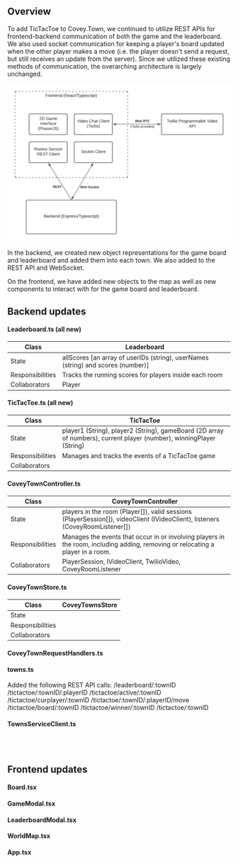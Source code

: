 ## Overview
To add TicTacToe to Covey.Town, we continued to utilize REST APIs for frontend-backend communication of both the game and the leaderboard. We also used
socket communication for keeping a player's board updated when the other player makes a move (i.e. the player doesn't send a request, but still receives an
update from the server). Since we utilized these existing methods of communication, the overarching architecture is largely unchanged. 

<img src="SE Project Arch.png" />

In the backend, we created new object representations for the game board and leaderboard and added them into each town. We also added to the REST API and WebSocket.

On the frontend, we have added new objects to the map as well as new components to interact with for the game board and leaderboard. 

## Backend updates 
#### Leaderboard.ts (all new)
| Class | Leaderboard |
|-|-|
| State            | allScores [an array of userIDs (string), userNames (string) and scores (number)] |
| Responsibilities | Tracks the running scores for players inside each room                           |
| Collaborators    | Player                                                                           |
#### TicTacToe.ts (all new)
| Class | TicTacToe |
|-|-|
| State            | player1 (String), player2 (String), gameBoard (2D array of numbers), current player (number), winningPlayer (String) |
| Responsibilities | Manages and tracks the events of a TicTacToe game                           |
| Collaborators    |                                                                            |
#### CoveyTownController.ts
| Class | CoveyTownController |
|-|-|
| State            | players in the room (Player[]), valid sessions (PlayerSession[]), videoClient (IVideoClient), listeners (CoveyRoomListener[]) |
| Responsibilities | Manages the events that occur in or involving players in the room, including adding, removing or relocating a player in a room.  |
| Collaborators    | PlayerSession, IVideoClient, TwilioVideo, CoveyRoomListener          |
#### CoveyTownStore.ts
| Class | CoveyTownsStore |
|-|-|
| State            |  |
| Responsibilities |  |
| Collaborators    |  |
#### CoveyTownRequestHandlers.ts
#### towns.ts
Added the following REST API calls: 
/leaderboard/:townID
/tictactoe/:townID/:playerID
/tictactoe/active/:townID
/tictactoe/curplayer/:townID
/tictactoe/:townID/:playerID/move
/tictactoe/board/:townID
/tictactoe/winner/:townID
/tictactoe/:townID
#### TownsServiceClient.ts


<br><br>
## Frontend updates 
#### Board.tsx
#### GameModal.tsx
#### LeaderboardModal.tsx
#### WorldMap.tsx
#### App.tsx
